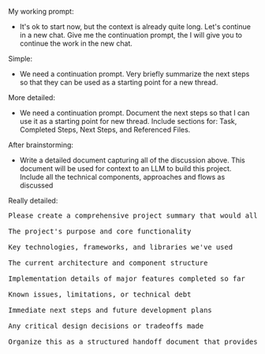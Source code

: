 My working prompt:
- It's ok to start now, but the context is already quite long. Let's continue in a new chat. Give me the continuation prompt, the I will give you to continue the work in the new chat.

Simple:
- We need a continuation prompt. Very briefly summarize the next steps so that they can be used as a starting point for a new thread.

More detailed:
- We need a continuation prompt. Document the next steps so that I can use it as a starting point for new thread. Include sections for: Task, Completed Steps, Next Steps, and Referenced Files.

After brainstorming:
- Write a detailed document capturing all of the discussion above. This document will be used for context to an LLM to build this project. Include all the technical components, approaches and flows as discussed


Really detailed:
<pre>
Please create a comprehensive project summary that would allow another AI assistant with no prior context to continue this development work seamlessly. Include:

The project's purpose and core functionality

Key technologies, frameworks, and libraries we've used

The current architecture and component structure

Implementation details of major features completed so far

Known issues, limitations, or technical debt

Immediate next steps and future development plans

Any critical design decisions or tradeoffs made

Organize this as a structured handoff document that provides all essential context needed for continued development.
</pre>